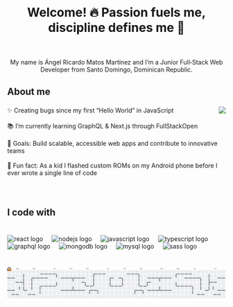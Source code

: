 <br clear="both">

<h1 align="center">Welcome! 🔥 Passion fuels me, discipline defines me 💪</h1>

###

<br clear="both">

<p align="center">My name is Ángel Ricardo Matos Martínez and I’m a Junior Full‑Stack Web Developer from Santo Domingo, Dominican Republic.</p>

###

<h2 align="left">About me</h2>

###

<img align="right" height="200" src="https://camo.githubusercontent.com/4f8ea7bf8c207c4af40185e1954741322b7bcdcebbeb8355f216d187fc61132f/68747470733a2f2f692e67697068792e636f6d2f6d656469612f76312e59326c6b505463354d4749334e6a45784f4735704e327430596a52684d47593063574a364d3355354e444a7a636e467061576335615770314e544d304f485a324d6d5a684d435a6c634431324d563970626e526c636d35686246396e61575a66596e6c666157516d593351395a772f3130355450546c467271615731472f67697068792e676966"  />

###

<p align="left">✨ Creating bugs since my first “Hello World” in JavaScript<br><br>📚 I’m currently learning GraphQL & Next.js through FullStackOpen<br><br>🎯 Goals: Build scalable, accessible web apps and contribute to innovative teams<br><br>🎲 Fun fact: As a kid I flashed custom ROMs on my Android phone before I ever wrote a single line of code</p>

###

<br clear="both">

<h2 align="left">I code with</h2>

###

<br clear="both">

<div align="left">
  <img src="https://cdn.jsdelivr.net/gh/devicons/devicon/icons/react/react-original.svg" height="40" alt="react logo"  />
  <img width="12" />
  <img src="https://cdn.jsdelivr.net/gh/devicons/devicon/icons/nodejs/nodejs-original.svg" height="40" alt="nodejs logo"  />
  <img width="12" />
  <img src="https://cdn.jsdelivr.net/gh/devicons/devicon/icons/javascript/javascript-original.svg" height="40" alt="javascript logo"  />
  <img width="12" />
  <img src="https://cdn.jsdelivr.net/gh/devicons/devicon/icons/typescript/typescript-original.svg" height="40" alt="typescript logo"  />
  <img width="12" />
  <img src="https://cdn.jsdelivr.net/gh/devicons/devicon/icons/graphql/graphql-plain.svg" height="40" alt="graphql logo"  />
  <img width="12" />
  <img src="https://cdn.jsdelivr.net/gh/devicons/devicon/icons/mongodb/mongodb-original.svg" height="40" alt="mongodb logo"  />
  <img width="12" />
  <img src="https://cdn.jsdelivr.net/gh/devicons/devicon/icons/mysql/mysql-original.svg" height="40" alt="mysql logo"  />
  <img width="12" />
  <img src="https://cdn.jsdelivr.net/gh/devicons/devicon/icons/sass/sass-original.svg" height="40" alt="sass logo"  />
</div>

###

<br clear="both">

<picture>
  <source media="(prefers-color-scheme: dark)" srcset="https://raw.githubusercontent.com/Angelrmatoz/Angelrmatoz/output/pacman-contribution-graph-dark.svg">
  <source media="(prefers-color-scheme: light)" srcset="https://raw.githubusercontent.com/Angelrmatoz/Angelrmatoz/output/pacman-contribution-graph.svg">
  <img alt="pacman contribution graph" src="https://raw.githubusercontent.com/Angelrmatoz/Angelrmatoz/output/pacman-contribution-graph.svg">
</picture>

###

